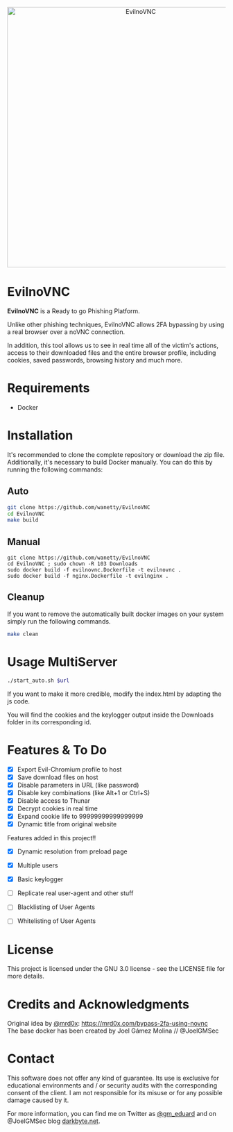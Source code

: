 <p align="center"><img width=600 alt="EvilnoVNC" src="https://github.com/JoelGMSec/EvilnoVNC/blob/main/EvilnoVNC.png"></p>

# EvilnoVNC
**EvilnoVNC** is a Ready to go Phishing Platform. 

Unlike other phishing techniques, EvilnoVNC allows 2FA bypassing by using a real browser over a noVNC connection.

In addition, this tool allows us to see in real time all of the victim's actions, access to their downloaded files and the entire browser profile, including cookies, saved passwords, browsing history and much more.


# Requirements
- Docker


# Installation

It's recommended to clone the complete repository or download the zip file.
Additionally, it's necessary to build Docker manually. You can do this by running the following commands:

## Auto

```bash
git clone https://github.com/wanetty/EvilnoVNC
cd EvilnoVNC
make build
```
## Manual

```
git clone https://github.com/wanetty/EvilnoVNC
cd EvilnoVNC ; sudo chown -R 103 Downloads
sudo docker build -f evilnovnc.Dockerfile -t evilnovnc .
sudo docker build -f nginx.Dockerfile -t evilnginx .
```

## Cleanup

If you want to remove the automatically built docker images on your system simply run the following commands.

```bash
make clean
```

# Usage MultiServer

```bash
./start_auto.sh $url
```

If you want to make it more credible, modify the index.html by adapting the js code.

You will find the cookies and the keylogger output inside the Downloads folder in its corresponding id.


# Features & To Do
- [X] Export Evil-Chromium profile to host
- [X] Save download files on host
- [X] Disable parameters in URL (like password)
- [X] Disable key combinations (like Alt+1 or Ctrl+S)
- [X] Disable access to Thunar
- [X] Decrypt cookies in real time
- [X] Expand cookie life to 99999999999999999
- [X] Dynamic title from original website

Features added in this project!!
- [X] Dynamic resolution from preload page
- [X] Multiple users
- [X] Basic keylogger
- [ ] Replicate real user-agent and other stuff
- [ ] Blacklisting of User Agents
- [ ] Whitelisting of User Agents



# License
This project is licensed under the GNU 3.0 license - see the LICENSE file for more details.


# Credits and Acknowledgments
Original idea by [@mrd0x](https://twitter.com/mrd0x): https://mrd0x.com/bypass-2fa-using-novnc \
The base docker has been created by  Joel Gámez Molina // @JoelGMSec




# Contact
This software does not offer any kind of guarantee. Its use is exclusive for educational environments and / or security audits with the corresponding consent of the client. I am not responsible for its misuse or for any possible damage caused by it.

For more information, you can find me on Twitter as [@gm_eduard](https://twitter.com/gm_eduard/) and on @JoelGMSec blog [darkbyte.net](https://darkbyte.net).


